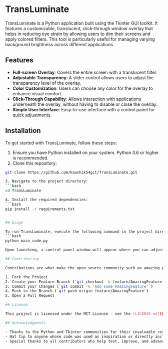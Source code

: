 # TransLuminate

TransLuminate is a Python application built using the Tkinter GUI toolkit. It features a customizable, translucent, click-through window overlay that helps in reducing eye strain by allowing users to dim their screens and apply colored filters. This tool is particularly useful for managing varying background brightness across different applications.

## Features

- **Full-screen Overlay**: Covers the entire screen with a translucent filter.
- **Adjustable Transparency**: A slider control allows users to adjust the transparency level of the overlay.
- **Color Customization**: Users can choose any color for the overlay to enhance visual comfort.
- **Click-Through Capability**: Allows interaction with applications underneath the overlay, without having to disable or close the overlay.
- **Simple User Interface**: Easy-to-use interface with a control panel for quick adjustments.

## Installation

To get started with TransLuminate, follow these steps:

1. Ensure you have Python installed on your system. Python 3.6 or higher is recommended.
2. Clone this repository:
   
```bash
git clone https://github.com/kaushik54git/TransLuminate.git

3. Navigate to the project directory:
```bash
cd TransLuminate

4. Install the required dependencies:
```bash
pip install -r requirements.txt


## Usage

To run TransLuminate, execute the following command in the project directory:
```bash
python main_code.py

Upon launching, a control panel window will appear where you can adjust the transparency and choose the color settings. These settings will immediately apply to the fullscreen overlay.

## Contributing

Contributions are what make the open source community such an amazing place to learn, inspire, and create. Any contributions you make are **greatly appreciated**.

1. Fork the Project
2. Create your Feature Branch (`git checkout -b feature/AmazingFeature`)
3. Commit your Changes (`git commit -m 'Add some AmazingFeature'`)
4. Push to the Branch (`git push origin feature/AmazingFeature`)
5. Open a Pull Request

## License

This project is licensed under the MIT License - see the [LICENSE.md](LICENSE) file for details.

## Acknowledgments

- Thanks to the Python and Tkinter communities for their invaluable resources.
- Hat tip to anyone whose code was used as inspiration or directly included.
- Special thanks to all contributors who help test, improve, and advance this project.

